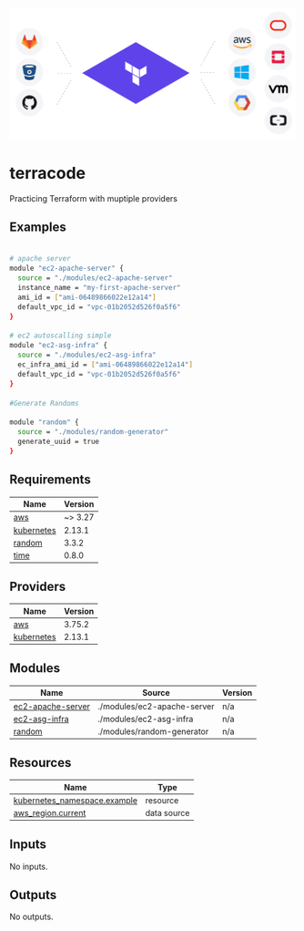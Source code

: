 
![alt text](https://github.com/iamsourabh-in/terracode/blob/master/docs/images/Terraform_1.webp?raw=true)

# terracode
Practicing Terraform with muptiple providers

## Examples

```sh

# apache server
module "ec2-apache-server" {
  source = "./modules/ec2-apache-server"
  instance_name = "my-first-apache-server"
  ami_id = ["ami-06489866022e12a14"]
  default_vpc_id = "vpc-01b2052d526f0a5f6"
}

# ec2 autoscalling simple
module "ec2-asg-infra" {
  source = "./modules/ec2-asg-infra"
  ec_infra_ami_id = ["ami-06489866022e12a14"]
  default_vpc_id = "vpc-01b2052d526f0a5f6"
}

#Generate Randoms

module "random" {
  source = "./modules/random-generator"
  generate_uuid = true
}


```



<!-- BEGIN_TF_DOCS -->
## Requirements

| Name | Version |
|------|---------|
| <a name="requirement_aws"></a> [aws](#requirement\_aws) | ~> 3.27 |
| <a name="requirement_kubernetes"></a> [kubernetes](#requirement\_kubernetes) | 2.13.1 |
| <a name="requirement_random"></a> [random](#requirement\_random) | 3.3.2 |
| <a name="requirement_time"></a> [time](#requirement\_time) | 0.8.0 |

## Providers

| Name | Version |
|------|---------|
| <a name="provider_aws"></a> [aws](#provider\_aws) | 3.75.2 |
| <a name="provider_kubernetes"></a> [kubernetes](#provider\_kubernetes) | 2.13.1 |

## Modules

| Name | Source | Version |
|------|--------|---------|
| <a name="module_ec2-apache-server"></a> [ec2-apache-server](#module\_ec2-apache-server) | ./modules/ec2-apache-server | n/a |
| <a name="module_ec2-asg-infra"></a> [ec2-asg-infra](#module\_ec2-asg-infra) | ./modules/ec2-asg-infra | n/a |
| <a name="module_random"></a> [random](#module\_random) | ./modules/random-generator | n/a |

## Resources

| Name | Type |
|------|------|
| [kubernetes_namespace.example](https://registry.terraform.io/providers/hashicorp/kubernetes/2.13.1/docs/resources/namespace) | resource |
| [aws_region.current](https://registry.terraform.io/providers/hashicorp/aws/latest/docs/data-sources/region) | data source |

## Inputs

No inputs.

## Outputs

No outputs.
<!-- END_TF_DOCS -->